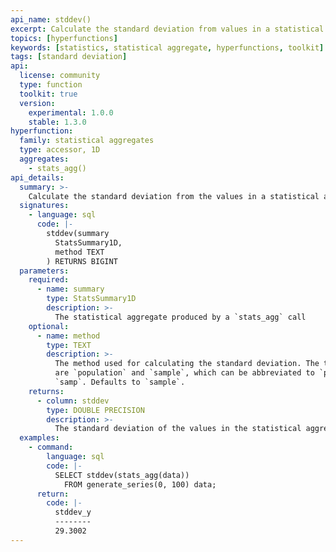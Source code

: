 ```yaml
---
api_name: stddev()
excerpt: Calculate the standard deviation from values in a statistical aggregate
topics: [hyperfunctions]
keywords: [statistics, statistical aggregate, hyperfunctions, toolkit]
tags: [standard deviation]
api:
  license: community
  type: function
  toolkit: true
  version:
    experimental: 1.0.0
    stable: 1.3.0
hyperfunction:
  family: statistical aggregates
  type: accessor, 1D
  aggregates:
    - stats_agg()
api_details:
  summary: >-
    Calculate the standard deviation from the values in a statistical aggregate.
  signatures:
    - language: sql
      code: |-
        stddev(summary
          StatsSummary1D,
          method TEXT
        ) RETURNS BIGINT
  parameters:
    required:
      - name: summary
        type: StatsSummary1D
        description: >-
          The statistical aggregate produced by a `stats_agg` call
    optional:
      - name: method
        type: TEXT
        description: >-
          The method used for calculating the standard deviation. The two options
          are `population` and `sample`, which can be abbreviated to `pop` or
          `samp`. Defaults to `sample`.
    returns:
      - column: stddev
        type: DOUBLE PRECISION
        description: >-
          The standard deviation of the values in the statistical aggregate
  examples:
    - command:
        language: sql
        code: |-
          SELECT stddev(stats_agg(data))
            FROM generate_series(0, 100) data;
      return:
        code: |-
          stddev_y
          --------
          29.3002
---
```


